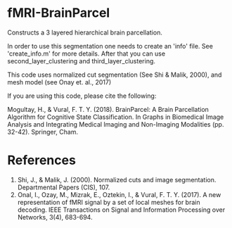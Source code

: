 # fMRI-BrainParcel

Constructs a 3 layered hierarchical brain parcellation.

In order to use this segmentation one needs to create an 'info' file. See 'create_info.m' for more details.
After that you can use second_layer_clustering and third_layer_clustering.

This code uses normalized cut segmentation (See Shi & Malik, 2000), and mesh model (see Onay et. al., 2017)
  
 If you are using this code, please cite the following:
 
 Mogultay, H., & Vural, F. T. Y. (2018). BrainParcel: A Brain Parcellation Algorithm for Cognitive State Classification. In Graphs in Biomedical Image Analysis and Integrating Medical Imaging and Non-Imaging Modalities (pp. 32-42). Springer, Cham.
  
 
# References

1. Shi, J., & Malik, J. (2000). Normalized cuts and image segmentation. Departmental Papers (CIS), 107.
1. Onal, I., Ozay, M., Mizrak, E., Oztekin, I., & Vural, F. T. Y. (2017). A new representation of fMRI signal by a set of local meshes for brain decoding. IEEE Transactions on Signal and Information Processing over Networks, 3(4), 683-694.
  
